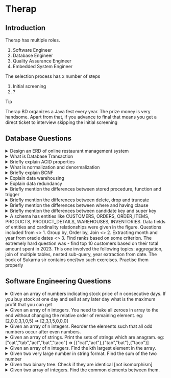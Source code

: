 # Therap

## Introduction
Therap has multiple roles. 
1. Software Engineer
2. Database Engineer
3. Quality Assurance Engineer
4. Embedded System Engineer

The selection process has x number of steps
1. Initial screening
2. ?

> [!TIP]
> Therap BD organizes a Java fest every year. The prize money is very handsome. Apart from that, if you advance to final that means you get a direct ticket to interview skipping the initial screening

## Database Questions
<details>
<summary>
Design an ERD of online restaurant management system
</summary>
<br>
[Answer]
<br/>
</details>

<details>
<summary>
What is Database Transaction
</summary>
<br>
[Answer]
<br/>
</details>

<details>
<summary>
Briefly explain ACID properties
</summary>
<br>
[Answer]
<br/>
</details>

<details>
<summary>
What is normalization and denormalization
</summary>
<br>
[Answer] 
<br/>
</details>

<details>
<summary>
Briefly explain BCNF
</summary>
<br>
[Answer]
<br/>
</details>

<details>
<summary>
Explain data warehousing
</summary>
<br>
[Answer]
<br/>
</details>

<details>
<summary>
Explain data redundancy
</summary>
<br>
[Answer]
<br/>
</details>

<details>
<summary>
Briefly mention the differences between stored procedure, function and trigger
</summary>
<br>
[Answer]
<br/>
</details>

<details>
<summary>
Briefly mention the differences between delete, drop and truncate
</summary>
<br>
[Answer]
<br/>
</details>

<details>
<summary>
Briefly mention the differences between where and having clause
</summary>
<br>
[Answer]
<br/>
</details>

<details>
<summary>
Briefly mention the differences between candidate key and super key
</summary>
<br>
[Answer]
<br/>
</details>

<details>
<summary>
A schema has entities like CUSTOMERS, ORDERS, ORDER_ITEMS, PRODUCTS, PRODUCT_DETAILS, WAREHOUSES, INVENTORIES. Data fields of entities and cardinality relationships were given in the figure. Questions included from <>
1. Group by, Order by, Join <>
2. Extracting month and year from oracle dates <>
3. Find ranks based on some criterion. The extremely hard question was - find top 10 customers based on their total amount spent in 2023. This one involved the following topics: aggregation, join of multiple tables, nested sub-query, year extraction from date. The book of Sukarna sir contains one/two such exercises. Practise them properly

</summary>
<br>
[Answer]
<br/>
</details>

## Software Engineering Questions
<details>
<summary>
Given an array of numbers indicating stock price of n consecutive days. If you buy stock at one day and sell at any later day what is the maximum profit that you can get
</summary>
<br>
[Answer]
<br/>
</details>

<details>
<summary>
Given an array of n integers. You need to take all zeroes in array to the end without changing the relative order of remaining element.
eg: [2,0,0,3,1,0,5] => [2,3,1,5,0,0,0]
</summary>
<br>
[Answer]
<br/>
</details>

<details>
<summary>
Given an array of n integers. Reorder the elements such that all odd numbers occur after even numbers.
</summary>
<br>
[Answer]
<br/>
</details>

<details>
<summary>
Given an array of strings. Print the sets of strings which are anagram.
eg: ["cat","tab","act","bat","taco"] => [{"cat","act"},{"tab","bat"},{"taco"}] 
</summary>
<br>
[Answer]
<br/>
</details>

<details>
<summary>
Given an array of n integers. Find the kth largest element in the array.
</summary>
<br>
[Answer]
<br/>
</details>

<details>
<summary>
Given two very large number in string format. Find the sum of the two number
</summary>
<br>
[Answer]
<br/>
</details>

<details>
<summary>
Given two binary tree. Check if they are identical [not isomorphism]
</summary>
<br>
[Answer]
<br/>
</details>

<details>
<summary>
Given two array of integers. Find the common elements between them.
</summary>
<br>
[Answer]
<br/>
</details>
